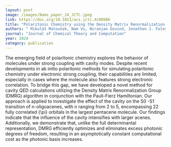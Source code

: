 ```yaml
---
layout: post
image: /images/Nams_paper_24_JCTC.jpeg
link: https://doi.org/10.1021/acs.jctc.4c00986
title: "Polaritonic Chemistry using the Density Matrix Renormalization Group Method" 
authors: " Mikuláš Matoušek, Nam Vu, Niranjan Govind, Jonathan J. Foley IV, Libor Veis"
journal: "Journal of Chemical Theory and Computation"
year: 2024
category: publication
---
```

The emerging field of polaritonic chemistry explores the behavior of molecules under strong coupling with cavity modes. Despite recent developments in ab initio polaritonic methods for simulating polaritonic chemistry under electronic strong coupling, their capabilities are limited, especially in cases where the molecule also features strong electronic correlation. To bridge this gap, we have developed a novel method for cavity QED calculations utilizing the Density Matrix Renormalization Group (DMRG) algorithm in conjunction with the Pauli-Fierz Hamiltonian. Our approach is applied to investigate the effect of the cavity on the S0 -S1 transition of n-oligoacenes, with n ranging from 2 to 5, encompassing 22 fully correlated {\pi} orbitals in the largest pentacene molecule. Our findings indicate that the influence of the cavity intensifies with larger acenes. Additionally, we demonstrate that, unlike the full determinantal representation, DMRG efficiently optimizes and eliminates excess photonic degrees of freedom, resulting in an asymptotically constant computational cost as the photonic basis increases.